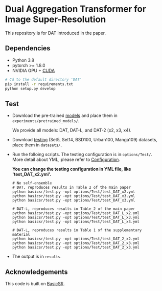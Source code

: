 # Dual Aggregation Transformer for Image Super-Resolution

This repository is for DAT introduced in the paper.

## Dependencies

- Python 3.8
- pytorch >= 1.8.0
- NVIDIA GPU + [CUDA](https://developer.nvidia.com/cuda-downloads)

```bash
# Cd to the default directory 'DAT'
pip install -r requirements.txt
python setup.py develop
```

## Test

- Download the pre-trained [models](https://ufile.io/4u0ms0h5) and place them in `experiments/pretrained_models/`.

  We provide all models: DAT, DAT-L, and DAT-2 (x2, x3, x4).

- Download [testing](https://ufile.io/6ek67nf8) (Set5, Set14, BSD100, Urban100, Manga109) datasets, place them in `datasets/`.

- Run the folloing scripts. The testing configuration is in `options/Test/`. More detail about YML, please refer to [Configuration](https://github.com/XPixelGroup/BasicSR/blob/master/docs/Config.md).

  **You can change the testing configuration in YML file, like 'test_DAT_x2.yml'.**

  ```shell
  # No self-ensemble
  # DAT, reproduces results in Table 2 of the main paper
  python basicsr/test.py -opt options/Test/test_DAT_x2.yml
  python basicsr/test.py -opt options/Test/test_DAT_x3.yml
  python basicsr/test.py -opt options/Test/test_DAT_x3.yml
  
  # DAT-L, reproduces results in Table 2 of the main paper
  python basicsr/test.py -opt options/Test/test_DAT_L_x2.yml
  python basicsr/test.py -opt options/Test/test_DAT_L_x3.yml
  python basicsr/test.py -opt options/Test/test_DAT_L_x3.yml
  
  # DAT-L, reproduces results in Table 1 of the supplementary material
  python basicsr/test.py -opt options/Test/test_DAT_2_x2.yml
  python basicsr/test.py -opt options/Test/test_DAT_2_x3.yml
  python basicsr/test.py -opt options/Test/test_DAT_2_x3.yml
  ```

- The output is in `results`.

## Acknowledgements

This code is built on  [BasicSR](https://github.com/XPixelGroup/BasicSR).